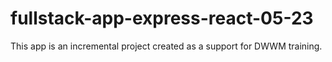 # fullstack-app-express-react-05-23

This app is an incremental project created as a support for DWWM training.
